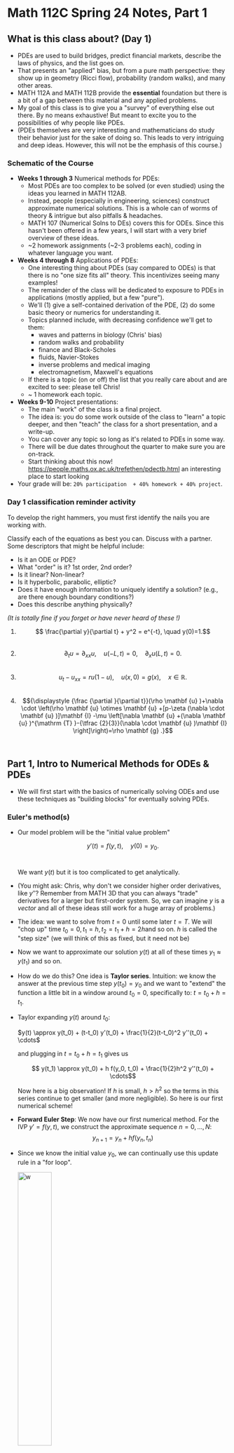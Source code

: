 # Math 112C Spring 24 Notes, Part 1

## What is this class about? (Day 1)

- PDEs are used to build bridges, predict financial markets, describe the laws of physics, and the list goes on. 
- That presents an "applied" bias, but from a pure math perspective: they show up in geometry (Ricci flow), probability (random walks), and many other areas.
- MATH 112A and MATH 112B provide the **essential** foundation but there is a bit of a gap between this material and any applied problems.
- My goal of this class is to give you a "survey" of everything else out there. By no means exhaustive! But meant to excite you to the possibilities of why people like PDEs.
- (PDEs themselves are very interesting and mathematicians do study their behavior just for the sake of doing so. This leads to very intriguing and deep ideas. However, this will not be the emphasis of this course.)

###  Schematic of the Course

- **Weeks 1 through 3** Numerical methods for PDEs: 
  - Most PDEs are too complex to be solved (or even studied) using the ideas you learned in MATH 112AB. 
  - Instead, people (especially in engineering, sciences) construct approximate numerical solutions. This is a whole can of worms of theory & intrigue but also pitfalls & headaches.
  - MATH 107 (Numerical Solns to DEs) covers this for ODEs. Since this hasn't been offered in a few years, I will start with a very brief overview of these ideas. 
  - ~2 homework assignments (~2-3 problems each), coding in whatever language you want. 
- **Weeks 4 through 8** Applications of PDEs:
  - One interesting thing about PDEs (say compared to ODEs) is that there is no "one size fits all" theory. This incentivizes seeing many examples! 
  - The remainder of the class will be dedicated to exposure to PDEs in applications (mostly applied, but a few "pure"). 
  - We'll (1) give a self-contained derivation of the PDE, (2) do some basic theory or numerics for understanding it.
  - Topics planned include, with decreasing confidence we'll get to them:
    - waves and patterns in biology (Chris' bias)
    - random walks and probability
    - finance and Black-Scholes 
    - fluids, Navier-Stokes
    - inverse problems and medical imaging
    - electromagnetism, Maxwell's equations
  - If there is a topic (on or off) the list that you really care about and are excited to see: please tell Chris! 
  - ~ 1 homework each topic. 
- **Weeks 9-10** Project presentations:
  - The main "work" of the class is a final project. 
  - The idea is: you do some work outside of the class to "learn" a topic deeper, and then "teach" the class for a short presentation, and a write-up.
  - You can cover any topic so long as it's related to PDEs in some way.
  - There will be due dates throughout the quarter to make sure you are on-track.
  - Start thinking about this now! https://people.maths.ox.ac.uk/trefethen/pdectb.html an interesting place to start looking 
- Your grade will be: `20% participation  + 40% homework + 40% project`. 

### Day 1 classification reminder activity

To develop the right hammers, you must first identify the nails you are working with. 

Classify each of the equations as best you can. Discuss with a partner. Some descriptors that might be helpful include: 

- Is it an ODE or PDE? 
- What "order" is it? 1st order, 2nd order? 
- Is it linear? Non-linear? 
- Is it hyperbolic, parabolic, elliptic? 
- Does it have enough information to uniquely identify a solution? (e.g., are there enough boundary conditions?)
- Does this describe anything physically?

*(It is totally fine if you forget or have never heard of these !)*

1. $$ \frac{\partial y}{\partial t} + y^2 = e^{-t}, \quad y(0)=1.$$​
2. $$\partial_t u = \partial_{xx} u, \quad  u(-L,t)=0, \quad \partial_x u(L, t) =0.$$​
3. $$u_t - u_{xx} = ru(1-u), \quad u(x,0) = g(x), \quad x \in \mathbb{R}.$$​
4. $${\displaystyle {\frac {\partial }{\partial t}}(\rho \mathbf {u} )+\nabla \cdot \left(\rho \mathbf {u} \otimes \mathbf {u} +[p-\zeta (\nabla \cdot \mathbf {u} )]\mathbf {I} -\mu \left[\nabla \mathbf {u} +(\nabla \mathbf {u} )^{\mathrm {T} }-{\tfrac {2}{3}}(\nabla \cdot \mathbf {u} )\mathbf {I} \right]\right)=\rho \mathbf {g} .}$$​ 

## Part 1, Intro to Numerical Methods for ODEs & PDEs

- We will first start with the basics of numerically solving ODEs and use these techniques as "building blocks" for eventually solving PDEs. 

### Euler's method(s)

- Our model problem will be the "initial value problem" 

  $$ y'(t) = f(y,t), \quad y(0) = y_0.$$​

  We want $y(t)$ but it is too complicated to get analytically.

- (You might ask: Chris, why don't we consider higher order derivatives, like $y''$? Remember from MATH 3D that you can always "trade" derivatives for a larger but first-order system. So, we can imagine $y$ is a *vector* and all of these ideas still work for a huge array of problems.) 

- The idea: we want to solve from $t=0$ until some later $t=T$. We will "chop up" time $t_0=0, t_1= h, t_2 = t_1 + h = 2h$​ and so on.  $h$ is called the "step size" (we will think of this as fixed, but it need not be)

- Now we want to approximate our solution $y(t)$ at all of these times $y_1 \approx y(t_1)$ and so on. 

- How do we do this? One idea is **Taylor series**. Intuition: we know the answer at the previous time step $y(t_0)= y_0$ and we want to "extend" the function a little bit in a window around $t_0=0$, specifically to: $t = t_0+h = t_1$. 

- Taylor expanding $y(t)$ around $t_0$:

  $y(t) \approx y(t_0) + (t-t_0) y'(t_0) + \frac{1}{2}(t-t_0)^2 y''(t_0) + \cdots$​

  and plugging in $t = t_0+h = t_1$ gives us 

  $$ y(t_1) \approx y(t_0) + h f(y_0, t_0) + \frac{1}{2}h^2 y''(t_0) + \cdots$$

  Now here is a big observation! If $h$ is small, $h > h^2$ so the terms in this series continue to get smaller (and more negligible). So here is our first numerical scheme!

- **Forward Euler Step**: We now have our first numerical method. For the IVP $y' = f(y,t)$, we construct the approximate sequence $n=0, \ldots, N$:
  $$
  y_{n+1} = y_n + h f(y_n, t_n)
  $$

- Since we know the initial value $y_0$​, we can continually use this update rule in a "for loop".

  <img src="euler.png" alt="w" style="width:40%;" />

- Just because we *can* do this, doesn't mean we *should*. That is, whenever you approximate something, you should always follow this with asking: *how good of an approximation is this?* 

- Answering these types of questions is a whole field of *numerical analysis* and we will give a taste of it here.

- For now, the "lesson" of this method is that if we have an equation with a derivative in it, we can "approximate" it straightforwardly $$ \frac{d y}{dt} \approx \frac{y_{n+1}-  y_n}{h}. $$​​

- Why? Although I did not derive it this way, note if we take $$ \frac{d y}{dt} \approx \frac{y_{n+1}-  y_n}{h} = f(y_n, t_n)$$ and rearrange, we get exactly the forward Euler. 

- Note this looks almost identical to the limit definition except that this is for a finite $h$, not $\lim_{h\to 0}$​. 

- If we think about deriving forward Euler this way: we use $y_n, t_n$ on the "right hand side" of the ODE. But why? What if we instead use $y_{n+1}$? $$ \frac{y_{n+1}-y_n}{h} =f(y_{n+1},t_{n+1})$$. 

- Rearranging this, we get $y_{n+1} = y_n + h f(y_{n+1},t_{n+1})$. We know all the $t_n$ so this is not a problem.. But now we do not have an explicit update rule for $y_{n+1}$. 

- **Forward** Euler (the first method) is sometimes called **explicit** Euler for this reason. This new method is known as **implicit Euler, or backward Euler**, since it "implicitly" defines the update rule. 

- Why forward/backward? In the first method, we use the "previous" value of $y_n$ to march forward in time. In this version, we need to find $y_{n+1}$ to effectively solve "backward" in time at each step.  

- A nice analogy is right-hand and left-hand Riemann sums you learned about in calculus.

- **Backward Euler method**: 
  $$
  y_{n+1} = y_n + h f(y_{n+1},t_{n+1}).
  $$
  How do we actually solve this? We need a method that can tackle this independently of how annoying $f$ is (possibly non-linear, so we don't just have $Ax=b$​). We have lots of options for solving non-linear systems. One (relatively easy) way is **Newton's Method**.

- Rearrange our equation into $$y_{n+1} - y_n - h f(y_{n+1},t_{n+1}) =0$$ and call this whole equation just $$G(y_{n+1})=0$$. So we want an algorithm for finding a root of $G(y)$. 

- **Newton's Method**: Given a starting guess $\tilde{y}_0$, we construct a **sequence** of $\tilde{y}_m$ values that approximate a root of $G(y)$ by 
  $$
  \tilde{y}_{m+1} = \tilde{y}_m + \frac{G(\tilde{y}_m)}{G'(\tilde{y}_m)}.
  $$

- A very confusing point is that this sequence is different than our ODE solution sequence!! These are just a "fake" sequence that get us closer and closer to solving $G(y) = 0$. In practice, how do we do this? We can take our initial guess as the previous value so $\tilde{y}_0 = y_n$ and run this update rule until our answer does not change much, so $|\tilde{y}_{m+1} - \tilde{y}_m| < \epsilon$ where we pre-specify our desired $\epsilon$. 

- So at this point, I have presented two different possible techniques for numerically solving the same ODE: forward and backward Euler. One of these was much more annoying than the other. 

- Why on Earth would anyone do the a complicated numerical? Is there any way in which it is "better"? This leads to the notion of - how do we quantify the performance of a numerical method? 

- Really there are two facets: "performance" - how "well" does it behave or approximate? And "cost" - usually in terms of computing power, but we can also factor in "human cost", like is this very annoying to program? 

### Error and Stability for Euler Methods

- It is not so easy to come up with a single metric of success for a numerical method for DEs. In fact, we will see there are many options and they capture different ideas.

- Some errors are called “roundoff” or “floating point” - these have to do with how computers store and represent numbers (how does a computer represent $1/3$ with bits $0,1$? ) but we will ignore these

- Instead we want to focus on the error in approximating solutions to DEs

- **Local error** is the error introduced at each step, **global error** is the total accumulated error between the true and approximate solution. A bit esoteric but easier to see concretely in example

- Call $y(t_n)$ the true solution and $y_n$ our approximation, so $y_n \approx y(t_n)$.

- We want to know $E = y(t_n)  - y_n$, or how far off the true solution is from the approximate. This seems hopeless. How do we compute this without knowing the true solution? This is the beauty of numerical analysis.

- Plug in $y(t_n)$ to our update rule supposing we *did* know it, so $$ y_{n+1} = y(t_n) + h f(y(t_n),t_n)$$ note the very important notation! We are not using $y_n$ on the right side, but $y(t_n)$. 

- We also know $f = y’$ so this is $$y_{n+1} = y(t_n)+ h y’(t_n)$$. 

- Next, we can Taylor Series $$ y(t_{n+1}) = y(t_n +h) = y(t_n) + h y’(t_n) + (h^2/2)y''(t_n) + \cdots$$

- How do we put this all together? Back to the error. $E = y(t_{n+1})-y_{n+1}$. This gives us 
  $$
  E = y(t_{n+1}) - y_{n+1} \\
  \approx [y(t_n) + h y'(t_n) + (h^2/2)y''(t_n) + \cdots] - [y(t_n)+hy'(t_n)]\\
  = (h^2/2)y'' + \cdots
  $$

- The cancelation is the key step! This says that if we *knew* our true value exactly, the error introduced at each step (local error) scales with $h^2$. Note the $\cdots$ terms are even smaller because we assume $h$ is small. Therefore, we will say the local error of forward Euler is “order” $h^2$ or $\mathcal{O}(h^2)$ where $\mathcal{O}$ has a precise meaning we won’t get into.

- Why is this useful info? It tells us how the error behaves! If we make $h$ 10x smaller, the error gets approximately 100x smaller. 

- Why not always make a small $h$? If we want to solve $t=[0,T]$ then the number of steps is $N=T/h$, so smaller $h$ means more steps.

- Roughly, if we say local error $\approx kh^2$ and $N \approx T/h$, then a crude calculation argues that **global error** $\approx$ # of steps x error at each step, $= (T/h)(kh^2) \approx \mathcal{O}(h)$.

- That is, the *global* error of forward Euler scales with $h$ or “first order”. Intuitively, the global error should be worse than local error.

- As you might guess, this is pretty much the worst performance we could hope for. To make the error 100x smaller, we need to make $h$ 100x smaller. Ideally we want *higher order* methods, where decreasing $h$ helps us more and more.

- Is this the end of the story? No. 

- Consider the “test problem” $y’ = -3y$ or really any $y’=\lambda y$ with $\lambda <0$​.What should solutions do? Decay!

- **In-class exercise**: Take that ODE with $h=1$ or $h=2$ and try a few forward Euler steps. What happens? 

- If we choose $h$ too large, not only is the approximation “bad”, we don’t even get qualitative agreement.

  <img src="euler_stab.png" style="width:50%;" />



- This suggests we need another idea. This is the notion of **numerical stability**. 
- Let’s go back to our test problem $y’ = \lambda y$ with $\lambda <0$. We know the solution is $y = ce^{\lambda t}$ so solutions should decay. We want our numerical scheme to mimic this.
- What does forward Euler do to our test problem? $y_{n+1} = y_n + h f(y_n, t_n) = y_n + h \lambda y_n = (1+h\lambda) y_n$.
- So $y_0 =  y_0$, $y_1 = (1+\lambda h) y_0$ $y_2 = (1+\lambda h) y_1 = (1+\lambda h)^2 y_0$. Following this pattern $y_n = (1+\lambda h)^n y_0$. 
- Easy to plug in to see weird or nice behavior. $\lambda=-3, h=1$ or $h=1/100$. How to generalize?
-  Geometric series. Convergent if $|1+\lambda h| <1$. 
- For real $\lambda$: $-1 < 1 + \lambda h < 1$, so  $-2 < \lambda h < 0$  and since $\lambda <0$ the right condition doesn’t matter, just $h < -2/\lambda$. This is our stability condition! Forward Euler is *conditionally stable*!
- But $|1+\lambda h|<1$ makes sense even for complex $\lambda$. For instance, $\lambda = - 1 + 3i$ has solutions $y = e^{-t}(\cos 3t + \sin 3t)$ so it should still decay. 
- If we call $z=\lambda h$. What does $|1+z| < 1$ look like in the complex plane? $z= x + iy$. $|z|<1$ is a circle, $|1+z|<1$ is a shifted circle. 
- What about backward Euler? 
- $y_{n+1} = y_n + h f(y_{n+1}, t_{n+1})$ with $y’ = \lambda y$ gives us $y_{n+1} = y_n + h\lambda y_{n+1}$. Rearranging, we’ve got $(1-\lambda h)y_{n+1} = y_n$ so $y_{n+1} = y_n/(1-\lambda h)$. 
- Following the same pattern, $y_n = (1/(1-\lambda h))^n y_0$. So $|1/(1-\lambda h)| < 1$. When does this hold for $\lambda$ real, complex? 
- For real $\lambda$: $1 < |1-\lambda h|$  so $1-\lambda h > 1$ or $1-\lambda h < -1$. Following the first one gives us $- \lambda h > 0$, always true so the second is irrelevant. Therefore, this is always true. **Backward Euler is unconditionally stable**.
- In practice? This means we can be very greedy with big step sizes $h$. 
- For complex $\lambda$: don’t worry about this unless you’re a complex analysis aficionado, but $1<|z|$ is the exterior of a circle, so $1 < |1+z|$ is shifted to the right. But we typically only care about $\Re z <0$ which is completely covered, so we have unconditional stability. 
- What do I want you to take from this? 
- **The fundamental theorem**: consistency + stability <-> convergence
- **consistency** means: local error $\to 0$  as $h \to 0$. roughly, we can make errors as small as you want
- **stability** informally means: your approximate solution does not accumulate errors.
- Roughly: for our numerical method to be “good” - we need small errors AND for these errors to not accumulate and grow out of control.
- Or put another way: consistency says we are well-approximating SOMETHING, and stability says we are approximating the RIGHT thing. Together, we have a GOOD approximation of the RIGHT thing.
- Lots of other numerical approaches for ODEs but for now this will do.
- Both these broad ideas and details of the approaches are helpful for PDEs. 

### Finite differences & PDEs

- There are a few “families” of approaches. 
- We will focus on **finite difference** approaches that basically follow the same “flavor” as the ODE methods we just discussed. These are the easiest to understand and implement, but are challenging on complex geometries.
- Other approaches include **finite elements** – widely used in engineering. Better at strange geometries but mathematically a bit tricky, so we won’t touch. But there are good softwares (COMSOL) that implement these for engineers.
- Finite differences uses a grid. It could be uniform (rectangular), non-uniform, or even some other “mesh”, but uniform rectangular is easiest so we’ll start there.
- **Key idea** replace derivatives by finite $h$ versions, derived by truncating Taylor series.
- We already know a few!
- $\partial_t u \to [u(x,t+k)-u(x,t)]/k$ but this doesn’t need to be only in time, we could also do
- $\partial_x u \to [u(x+h,t)-u(x,t)]/h$. Note that we need to use different symbols for our grid spacing $\Delta x = k$ and $\Delta t =h$. This is pretty common notation.
- These were “forward” differences (because we evaluate at values forward of current $(x,t)$ but we could also do backward $\partial_t u \to [u(x,t)-u(x,t-k)]/k$ 
- Or even centered $\partial_t u \to [u(x, t+k/2) - u(x,t-k/2)]/k$ and this is also reasonable!
- Notation: $\delta_h^f[u]$ is the forward difference with size $h$. We can also call $\delta_h^b[u]$ backward and $\delta_h^c[u]$ centered. 
- How do we derive new finite difference schemes? By combining old!
- **In class activity**: split into 3 groups, each group does one:
  1. $\delta_{h/2}^c[\delta_{h/2}^c[u]]$​​ 
  2. $\delta_{f}^c[\delta_{b}^c[u]]$
  3.  $\delta_{b}^c[\delta_{f}^c[u]]$

- Would we get the same as $\delta_{f}^c[\delta_{f}^c[u]]$? Probably not. This ONLY looks forward. But still a valid approximation!

- All of the 3 I listed give us the same answer, a fundamental approximation called the “center difference scheme for $\partial_{xx}$:
  $$
  \partial_{xx} u \to \frac{u(x+h, t)-2u(x,t)+u(x+h,t)}{h^2}
  $$
  
- So we have stumbled into lots of options for taking derivatives. How do we make sense of these? Typically people describe a finite difference approximation by two quantities:

- **Direction** (forward, back, central) and **order** (local truncation error scales $h^p$ for order $p$​)

- How do we compute order? The recipe is always take $\text{true} - \text{approx}$ and Taylor expand. Leading order is the order.

- For instance, $E = [u(x+h)-u(x)]/h - u’(x)$ Taylor expand, we get $h^{-1}[u + h u’ + (h^2/2)u'' + \cdots - u]   -u’$

- And of course  this leaves us with $hu'' + \cdots$ so this is a **first order method**. Specifically, we would say “first order forward approximation”

- What about $[u(x+h)-u(x-h)]/[2h] - u’$ ? Expand… and you’ll get $h^2$. This is a “second order central” approximation! 

- Higher order is obviously better. note that if we are moving forward in time $x \to t$ then the central scheme requires us to “look into the future” and probably makes our method implicit. We’ll see more of these tradeoffs.

### Finite difference solution to the heat equation

- Let’s solve our first PDE. We now have finite difference approximations as building blocks and we can put them together. 

- Take $\partial_t u =  D\partial_{xx} u$ with $u(x,0)=g(x)$ and $u(0,t)=A$ and $u(L, t)=B$. 

- Most “standard”scheme is **forward in time, centered in space** (FTCS).

- Call $U_i^n$ our grid point so that $U_i^n \approx u(x_i, t_n) = u(nh, tk)$.  

  <img src="grid.png" style="width:50%;" />

  

- Now based on the name (FTCS) we can guess the finite difference approximations. 

- $\partial_t u \to [U^{n+1}_j - U^{n}_j] /k$​ 

- $\partial_{xx} \to [U^{n}_{j+1}-2U_j^n+U_{j-1}^n]/(h^2)$

- Putting this together, we have our first numerical scheme for the heat equation:
  $$
  \frac{U_j^{n+1}-U_j}{k} = D \frac{U_{j+1}^n-2U_j^n+U_{j-1}}{h^2}
  $$

- Now there are many questions we could ask.

  - How do we actually solve this (or program it into a computer)?
  - Did we forget to incorporate any info about our problem in this scheme? (hint, what else do we know?)
  - What is the error of this scheme? (is it consistent?)
  - Is this a stable scheme? (in the ODE sense – if we expect solutions to decay, they actually do)

- Let’s start with the first point. Note we can rearrange this to be
  $$
  U_{j}^{n+1} = U_j^n + \frac{Dk}{h^2}[U_{j+1}^n + U_{j-1}^n-2U_j^n]
  $$

- Now we can march forward in time $n=0, n=1, \ldots$. 

- But what do we start with? Now we need our boundary/initial conditions!

- $u(x,0) = g(x)$ Discretize this so that $g(x_i) = g_i$ and we can take $U_j^n = g_j$. 

- We haven’t touched boundary conditions quite yet… But we will later.

- Next, what about accuracy? Same idea as ODEs. Local truncation error is true - exact and then we Taylor expand. Or a shortcut!
- Just look at numerical scheme. $S(x,t) = \frac{u(x,t+k)-u(x,t)}{k} - \frac{D}{h^2}[u(x+h,t)-2u(x,t)+u(x-h,t)]$​. If our method was exact, $S$​ should be zero. But it’s not, so anything left over is error. 
- Taylor expand, and use PDE, and you’re left with $S(x,t) \sim \alpha k^1 + \beta h^2$ so this method is $\mathcal{O}(k+h^2)$ or “first order in time, second order in space”.
- Stability is much harder. I will do a sketch for intuition here and homework will be doing the “proper” way.
- Roughly our method looks like $\text{new} = (1-(2Dk)/h^2) \text{old}$ or at least that’s roughly how much each $U_i^n$​ gets updated. 
- So $|1 - (2Dk)/h^2|<1$ and rearrange, we get $Dk/h^2<1$​. This is the right intuition. 
- **Smaller $h$ requires smaller $k$**. As in, they are linked now! You can’t just take very large $k$ without sacrificing a spatial penalty for stability. 
- Or put another way, if you want high spatial accuracy, you also have to take small temporal steps. Surprising!

#### Practical aspects of finite differences (on the heat equation)

```matlab
% heat eqn with a for loop
clear all; close all;
% --- Assign physical and mesh parameters
nt=500; nx=20;
D = 0.1; L = 1; tmax = 2; % Diffusion coefficient, domain length and max time
dx = L/(nx-1); dt = tmax/(nt-1);
r = D*dt/dx^2; r2 = 1 - 2*r;
A=0; B=0;
% --- Assign IC and BC. u is initialized to a vector that includes BC
x = linspace(0,L,nx)'; u = sin(pi*x/L);
u(1)=A; u(end)=B;
figure;
% --- Loop over time steps
for k=2:nt
    uold = u; % prepare for next step
    for i=2:nx-1
        u(i) = r*uold(i-1) + r2*uold(i) + r*uold(i+1);
    end
    if mod(k,10) == 0 % plot every 10 frames
        hold on;
        plot(x,u);
        drawnow;
    end
end
```

- Back to solving… On the homework, we have “periodic” boundary conditions, which means that $u(-1,t)=u(1,t)$​. This is like solving the heat equation on a ring.

- In class, we discussed the “easiest” case of Dirichlet boundaries $u(-1,t)=A$ because we can just set $U_0^n=A$ and no need to ever solve for it. 

- I won’t tell you how to implement periodic, but let’s look at another boundary condition. What if we had something like $\partial_x u (0,t)=A$?  This is a little tough because we don’t know what $U_0^n$ is any more. 

- Finite difference! $\frac{U_1^n-U_0^n}{h} = A$, so this says that $U_0^n=hA - U_1^n$. We can just use this as the update rule for $U_0$ rather than the “PDE” update rule from FTCS. 

- For the homework, periodic boundary conditions work a little different… You still want to use the PDE update rule, but for, say, updating $U_0^n$, what is $U_{-1}^n$​?  

- Back to actually programming this. I give some MATLAB code above. But I would say this is a “crude” implementation. In practice, people do not use a “for” loop often to loop over points. Instead, we want to exploit the linearity of this approach to write this as a matrix/vector operation.

- First, note that we can write our PDE update rule in terms of $\lambda$ as $\lambda = Dk/h^2$ and then
  $$
  U_{j}^{n+1} = \lambda U_{j+1}^n + (1-2\lambda) U_{j}^n + U_{j-1}^n
  $$

- Now if we think of each $U^n = [U_j^n] = [U_1^n,U_2^n,\ldots,U_M^n]$, a vector, we can write this as a matrix operation
  $$
  U^{n+1} = \begin{bmatrix}1-2\lambda&\lambda&0&\ldots &0\\\lambda&1-2\lambda&\lambda&\ddots &\vdots \\0&\ddots &\ddots &\ddots &0\\\vdots &&\lambda&1-2\lambda&\lambda\\0&\ldots &0&\lambda&1-2\lambda \end{bmatrix} \begin{bmatrix}U_1^n\\ U_2^n \\  \vdots \\  U_{M-1}^n\end{bmatrix}
  $$

- This is great news! Neglecting boundary conditions, this says we can update all our grid points by the simple matrix multiplication $U^{n+1}=L U^n$​. 

- Note this is called a “tridiagonal matrix”. Why? The $j$th row only has 3 values, which depend on the $j$, $j+1$ and $j-1$ rows. 

- So how do we handle boundaries? Let’s look into $u(0,t)=A$ and $u(L,t)=B$ for now.

- In our discretization, this is simply $$U_1^n = (1-2\lambda)U_1^n + \lambda U_0^n + \lambda U_2^n$$   =$ (1-2\lambda)U_1^n + \lambda A + \lambda U_2^n  $. And similarly, $U_{M-1}^n = (1-2\lambda) U_{m-1}^n + \lambda B+\lambda U_{m-2}^n$​. 

- If you squint at our matrix equation and how it handles these rows, we see all that is missing are these constant values, so we can actually just modify our system to be 
  $$
  U^{n+1} = \begin{bmatrix}1-2\lambda&\lambda&0&\ldots &0\\\lambda&1-2\lambda&\lambda&\ddots &\vdots \\0&\ddots &\ddots &\ddots &0\\\vdots &&\lambda&1-2\lambda&\lambda\\0&\ldots &0&\lambda&1-2\lambda \end{bmatrix} \begin{bmatrix}U_1^n\\ U_2^n \\  \vdots \\  U_{M-1}^n\end{bmatrix} + \begin{bmatrix} \lambda A \\ 0 \\ \vdots \\ 0 \\ \lambda B \end{bmatrix}.
  $$

- And you can easily double check this recovers exactly what we are hoping for. (Try the top row, for instance. )

  ```matlab
  % heat eqn with a matrix
  clear all; close all;
  % --- Assign physical and mesh parameters
  nt=500; nx=20;
  D = 0.1; L = 1; tmax = 2; % Diffusion coefficient, domain length and max time
  dx = L/(nx-1); dt = tmax/(nt-1);
  r = D*dt/dx^2; r2 = 1 - 2*r;
  A=0; B=0;
  % --- Assign IC and BC. u is initialized to a vector that includes BC
  x = linspace(0,L,nx)'; u = sin(pi*x/L);
  u(1)=A; u(end)=B;
  L = r2*diag(ones(nx-2,1),0) + r*diag(ones(nx-3,1),1) + r*diag(ones(nx-3,1),-1);
  disp(L)
  figure;
  % --- Loop over time steps
  for k=2:nt
      uold = u; % prepare for next step
      u_interior = L*uold(2:end-1);
      u = [A; u_interior; B];
      if mod(k,10) == 0 % plot every 10 frames
          hold on;
          plot(x,u);
          drawnow;
      end
  end
  ```

  

- Another option is to “extend” the linear system so that we now include $U_0$ and $U_M$ in the vector of unknowns. But we know it doesn’t change at any time step, so its update rule is quite easy, it’s just $U^{n+1}_0 = U^{n}_0$. So this gives us the new linear system.
  $$
  U^{n+1} = \begin{bmatrix}1&0 &\cdots &\ldots &0\\\lambda&1-2\lambda&\lambda&\ddots &\vdots \\0&\ddots &\ddots &\ddots &0\\\vdots &&\lambda&1-2\lambda&\lambda\\0&\cdots  & \cdots &0&1 \end{bmatrix} \begin{bmatrix}U_0^n \\ U_1^n\\ U_2^n \\  \vdots \\  U_{M-1}^n \\ U_M^n\end{bmatrix}
  $$

- Either method is totally kosher. But you should be skeptical: how well does each generalize? 

- Take for instance, $\partial_x u(0,t)=A$. We saw earlier this boils down to $U_0^n = hA - U_1^n$.  So this means we could take our system to be, just modifying the first row *and* adding
  $$
  U^{n+1} = \begin{bmatrix}0 & -1 &\cdots &\ldots &0\\\lambda&1-2\lambda&\lambda&\ddots &\vdots \\0&\ddots &\ddots &\ddots &0\\\vdots &&\lambda&1-2\lambda&\lambda\\0&\cdots  & \cdots &0&1 \end{bmatrix} \begin{bmatrix}U_0^n \\ U_1^n\\ U_2^n \\  \vdots \\  U_{M-1}^n \\ U_M^n\end{bmatrix} + \begin{bmatrix} hA \\ 0 \\ \vdots \end{bmatrix}.
  $$
  
- So that gives you an idea of how you could solve the heat equation with finite differences. Where do we go from here?

- Some broader notes: we made lots of decisions that could have been adjusted for various consequences.

- For instance, if we chose a different approximation for $\partial_t$ or $\partial_{xx}$ we might be able to improve the “order” of the method (local truncation error), or stability (say, by making an implicit method). I presented the simplest possible thing here. 

- There are also subtleties about how the “order” of the global error. If we choose a very crude approximation to the boundary condition but a very accurate PDE approximation, who wins? Usually the crudest limits everything.

### Finite differences for 2D Poisson

- The heat equation is a nice “model problem” to show off finite differences. I want to briefly show off one more to convey some other technical annoyances that can pop up. 

- Suppose we have the 2D Poisson equation 
  $$
  \nabla^2 u = \nabla \cdot \nabla u = \frac{\partial^2 u}{\partial y^2} + \frac{\partial^2 u}{\partial x^2}=f(x,y), \ \ \ (x,y) \in \Omega=(0,1)\times (0,1),
  $$

- What does this physically represent? One idea is the ‘steady state’ heat being forced by $f(x,y)$. This also shows up a ton in fluids, electromagnetism. 

- $u_{xx}\approx \frac{1}{h^2}(u_{i+1j}-2u_{ij}+u_{i-1j})$  and $u_{yy}\approx \frac{1}{h^2}(u_{ij+1}-2u_{ij}+u_{ij-1}). $

- So putting this together our PDE becomes
  $$
  \begin{equation}-(u_{i-1j}+u_{ij-1}-4u_{ij}+u_{ij+1}+u_{i+1j})=h^2f_{ij} \end{equation}
  $$
  
- How do we do this? 
  $$
  \begin{equation} T=\left(\begin{array}{ccccccc}
  -4&1&0&\cdots & \\
  1&-4&1&0&\\
  0&\ddots &\ddots &\ddots \\
  ..&0&1&-4&1\\
  0 &\cdots&  0&1&-4\\
  \end{array}\right)
  \end{equation}
  $$

- But then there is a question of how we number our grid. “Block diagonal”
  $$
  \begin{equation} A =\left(\begin{array}{ccccccc}
  T&I&0&\cdots & \\
  I&T&I&0&\\
  0&\ddots &\ddots &\ddots \\
  \cdots&0&I&T&I\\
   &\cdots&  0&I&T\\
  \end{array}\right)
  \end{equation}
  $$

- where $I$ is an $N-1 \times N-1$ identity matrix. Where does this come from? Image how we number our grid. 

  <img src="2d_to_1d.png" style="width:80%;" />

  *(Note I think this diagram is a “upside down” but it was the best I could find on the internet)*

- This matrix is often called the “discrete Laplacian” for obvious reasons. The idea can be extended quite generally, even to graphs and other objects. 

- Note here we just have *one* linear system for our unknowns. $LU = F$​. Your whole linear algebra class has been preparing you for this moment! It turns out there are very nice ways to solve this that exploit the tri-diagonal or similar structure. For our class, MATLAB backslash is fine.

- **Broader outlook.** After this part of the class, we now know the rough idea of how to numerically solve basically any PDE. For instance, if I gave you the following: what would you do? $$\partial_t u =  \partial_{xx}u - u^2 + u$$​.

- Something like $(U_j^{n+1}-U_j^n)/k = (U_{j-1}^n - 2U_j^n + U_{j+1}^n)/h^2-{(U_{j}^{n})}^{2}+U_j^n$. 

## Part 2, Reaction-diffusion equations (PDEs in biology)

I am largely taking these ideas from *[Biology in Time and Space: A Partial Differential Equation Modeling Approach](https://www.ams.org/bookstore-getitem/item=amstext-50)*  James P. Keener.

- Before we start: you should try to brainstorm. Are there any phenomena in biology that you think are appropriately modeled by PDEs? What features do they have?
- Typically it is: things changing in *space* and *time*. Often this is physical space, but "space" could also be more abstract, like $x$ could represent a particular set of genes.
- The equations we'll talk about for a week or two are **reaction-diffusion equations**. 
- We already know the diffusion equation (in 1D): $\partial_t u = \partial_{xx}u$. This represents the concentration (density) of some thing (a cell, a molecule) undergoing spatial diffusion. 
- Diffusion on its own its not that interesting. It basically just "fills in" areas of low concentration. That is, concentration flows from low to high.
- Often in biology, things don't just move around - they interact, undergo changes, and other activities. 
- The interplay between motion and these "reactions" are key to understanding life. 
- Generically, we are going to study things that look like $\partial_t u = D\partial_{xx} u + F(u)$. Even though this looks relatively simple, this can display a huge array of exotic behaviors.  Especially interesting cases are when $F$ is non-linear and/or $u$ is actually a vector (so we have multiple coupled PDEs).

### Basic reaction-diffusion equations

- Take for instance, $\partial_t u = D\partial_{xx} u -au $. 
- What does this physically represent? We can write a reaction $U \overset{a}{\to} \varnothing$ to mean a chemical reaction where a molecule "U" becomes "nothing" at rate $a$. This is called "decay" or "death".
- This is linear! We can actually solve this using the methods of 112A and B. Separation of variables (finite domain). Fourier transform (infinite domain). For $u(x,0)=\delta(x)$, you get something like $u(x,t)= \frac{u_0}{\sqrt{4Dt}}\exp(-x^2/(4DT)-a t)$. We can see this spreads out and decays, with $a$​ controls how much it decays.  
- What if we did $\partial_t u = D\partial_{xx} u +au $? This is just birth, $\varnothing \overset{a}{\to} U$ and the solution we can see by flipping the sign $u(x,t)= \frac{u_0}{\sqrt{4Dt}}\exp(-x^2/(4DT)+a t)$. Not very interesting behavior either. Just growth. 
- What can we gain from this lesson? We really need non-linearities for more interesting behavior to happen.
- Plus we know how reproduction happens. It's rarely that something just spontaneously exists, with no infleunce from its surroundings or other things. 

### Fisher-KPP equation

- Fisher, Kolmogorov, Petrovsky, Pisconov. Two independent publications in 1937. 

- The PDE we will study next is
  $$
  \partial_t u = \partial_{xx} u + u - u^2.
  $$

- Where does this come from? Take the ODE for growth with carrying capacity, $u' = ru$ (unbounded growth), and then $u' =ru (1-u/K)$. So as $u\to K$. Always a stable equilibrium.

- In other words, birth "rate" is $r(1-u/k)$. As in, birth rate depends on the rest of the population! This is where non-linearity comes from. "Feedback"

- So how do we get Fisher-KPP? 

- Take $\partial_t u = D\partial_{xx} u  + ru(1-u/k) = D\partial_{xx} + \alpha u - \beta u^2$. We could study this but it's messy. Call $v=(\beta/\alpha)u$ $\tau = \alpha t$ and $y = \sqrt{\alpha/D} x$.

- You can check $\alpha$ must have units of time. So $y,\tau$ are unitless. This process is called "non-dimensionalization".

- Mechanically, it's easy $\partial u /\partial t = (\partial u /\partial\tau)(\partial \tau / \partial_t) =\alpha \partial_\tau u $​. 

- And by this $\partial_{xx}u = (\alpha/D)\partial_{yy}u$. 

- So plugging this all together, we get $(\alpha/\beta)\partial_\tau u $$= (\alpha/\beta)\partial_{yy}u +$$ (\alpha/\beta)u-(\beta/\alpha)^2u^2$ and of course this is just $\partial_\tau v = \partial_{yy}v + v - v^2$. But since we are lazy we will go back to writing $x,t, u$​.  

- Here is another derivation, from epidemiology. 

- $S + I \overset{\alpha}{\to} SI$. "SI" model for infectious disease. In this model, everyone is either succeptible or infected. (No recovered, dead, etc).
  $$
  \partial_t s = D_s \partial_{xx}s -\alpha si \\
  \partial_t i = D_i \partial_{xx}i +\alpha si.
  $$

- But note, this has a "conservation law". Since the whole population is conserved, $i+s = s_0$, so $s=s_0-i$. 

- Plug this in: $\partial_t i = D_i \partial_{xx} i + \alpha i (s_0-i)$. 

- The constants are a little different but this is exactly Fisher KPP! 

- So we should think about this as a "growing population" that is limited by some resource. 

- What behavior do we expect from this? What does diffusion do? Spreads out slowly. Is that what the population does? No! Traveling waves from diffusion. Surprising!

  <img src="fisher_kpp.jpg" alt="fisher_kpp" style="width:44%;" />

- How fast is the wave moving? Leads to very interesting math. Coming up next!

### Wave speed in Fisher-KPP

- I am choosing this example to spend a bit more time on because I think it’s “classical” and beautiful, not necessarily the most important topic in PDEs.

- In general, we are left with the feeling of surprise that a diffusion equation can have traveling waves. 

- It might physically represent how quickly a tumor is spreading, or an invasive species is invading.

- There are many reasons we want to know the speed. 

- Take the parameters $\partial_t u = \partial_{xx}u - u^2 + u$. 

- Guess a traveling wave solution $U(z)$, where $z=x-ct$  We don’t know the speed $c$​ yet but we get by noting that $\partial_t u = \partial_z u  \cdot \partial_t z = -c \partial_z U$ and similar for the $x$ derivative 
  $$
  \frac{d^2U}{dz^2} + c \frac{dU}{dz} + U(1-U) = 0.
  $$

- In other words, we have transformed our PDE problem into an ODE problem.

- 2nd order. Let’s do the trick to turn into 1st order. Call $V=cU’$ then our system becomes 
  $$
  V' = - c[V+U(1-U)], \qquad U' = V/C.
  $$

- How did you study non-linear ODEs (in 3D, 113, etc)? “Nullclines” – set both ODEs to zero. Find where these curves intersect. 

- The first nullcline is easy. For $U’=0$ we just get $V=0$. 

- The second is tougher. $V’=0$ means $V+U(1-U)=0$. Or $V=-U(1-U)$. A quadratic! With zeros through $U=0$ and $U=1$. 

- If we call $U’=f(U,V), V’=g(U,V)$ We just found the nullclines by setting $0=f(U,V)$ and $0=g(U,V)$. Now we find their stability by the Jacobian
  $$
  J(U,V) = \begin{bmatrix} \partial_U f & \partial_V f\\ \partial_U g & \partial_V g\end{bmatrix} = \begin{bmatrix} 0 & -1/c\\ c(1-2U) & -c \end{bmatrix}.
  $$
  
- The eigenvalues of this matrix satisfy $\lambda^2 + c\lambda + 1-2U =0$ so 

  $$\lambda = -\frac{c}{2}\pm \frac{1}{2}\sqrt{c^2-4(1-2U)}$$. 

- At $U=1$ $c^2-4(1-2U)= c^2+2$. So we have one positive, one negative eigenvalue, a saddle.

- At $U=0$ $\lambda=-c/2 \pm (1/2)\sqrt{c^2-4}$. If $c^2>4$ we have two negative eigenvalues (stable) and if $c^2<4$ we have complex eigenvalues.

- Therefore we see $c=2$​ is the “critical” wave speed! 

- Computing the “actual” wave speed is more challenging, but this is still very informative. 

  <img src="kpp_phase.png" alt="" style="width:80%;" />

  

### (Turing) Pattern Formation 

- “Inventor” of this theory was Alan Turing – Benedict Cumberbatch from Imitation Game. 

- Big question: how does nature form patterns? Leopard spots. Zebra stripes. Sea shell swirls.

- His idea: the thing we are pursuing is a “diffusion driven instability” – a pattern caused by diffusion. This was a shocking idea because diffusion was thought to have a “stabilizing” effect – it smooths out any spatial structures! 

- The idea itself gives us a concrete recipe to look for the conditions: model without diffusion -> stable, model with diffusion -> unstable behavior. 

- The first observation: one species is not enough!

- Consider $\partial_t u = D \partial_{xx} u + F(u)$. Call $u_0$ the value that $f(u_0)=0$. Now we want to “perturb” this state, so take $u(x,t) = u_0 +  \tilde{u}(x,t)$​. 

- You can think of the perturbation as a little tiny poke in space. If we have instability: this should grow.

- What is the behavior of $\tilde{u}$? Plug in, and we get $\partial_t \tilde{u} = D \partial_{xx}\tilde{u} + f(u_0 +  \tilde{u})$ 

- But if $\tilde{u}$ is tiny, then we can Taylor expand and we get $f(u_0 +  \tilde{u}) \approx f(u_0) + \tilde{u}f’(u_0)$ and now our PDE becomes
  $$
  \partial_t \tilde{u} = D\partial_{xx}u + \tilde{u} \underbrace{f'(u_0)}_{\alpha}
  $$

- This procedure is called “linearizing” around the steady state, because we get a linear reaction term. We already know the behavior of this PDE. If $\alpha>0$ it grows, if $\alpha<0$ it decays. Independent of $D$. This is not what we want!

- Therefore, we need 2 species. 
  $$
  \partial_t u &= D_u \partial_{xx}u + f(u,v)\\
  \partial_t v &= D_v \partial_{xx}v + g(u,v).
  $$

- We’ll call the steady-state (spatially uniform) $f(u_0,v_0)=0$ and $g(u_0,v_0)=0$​. 

- Same idea. We’ll do a perturbation around this spatially uniform state. So take $u(x,t) = u_0 + \tilde{u}(x,t)$ and $v(x,t)=v_0+\tilde{v}(x,t)$​ . 

- Following the same linearization idea , we get 
  $$
  \partial_t \begin{bmatrix} \tilde{u} \\ \tilde{v} \end{bmatrix} = \begin{bmatrix} D_u \partial_{xx} \tilde{u} \\ D_v \partial_{xx} \tilde{v}  \end{bmatrix} + \begin{bmatrix} \partial_u f(u_0,v_0) & \partial_v f(u_0,v_0)\\ \partial_u g(u_0,v_0) & \partial_v g(u_0,v_0)\end{bmatrix}\begin{bmatrix}\tilde{u}\\ \tilde{v}\end{bmatrix}.
  $$

- The Jacobian matrix shows up again! 

- If $D_u$, $D_v$=0 this is just an ODE system. 

- We can compute the eigenvalues of $J$. But there is a cute trick relating the trace and determinant. Notaby, $T=\operatorname{tr} J = f_u + g_v$ and $D= \det J = f_u g_v - f_v g_u$​. Then the eigenvalues are $\lambda = (1/2)(T\pm\sqrt{T-4D})$. 

- We need these to be stable, so we want the real part of our roots to be negative. 

- This boils down to $T<0$ and $D >0$. Or more concretely, $f_u + g_v <0 $ and $f_u g_v - f_v g_u>0$​. This is a requirement for there to be stability without diffusion! A key ingredient for patterns. 

- Now we remember the other half: we want *instability* with diffusion. Let’s take the “ansatz” (a name for an educated guess) for our perturbation: 
  $$
  \begin{bmatrix} \tilde{u}(x,t) \\ \tilde{v}(x,t) \end{bmatrix} = \begin{bmatrix}\alpha \\ \beta\end{bmatrix} e^{\lambda t} e^{ikx}
  $$

- Why this form? Remember this is like Homework 2 stability (of a numerical method). We know $e^{ikx}$ are basically sines/cosines that showed up everywhere in 112A/B. This tells us whether a particular sine/cosine will grow or shrink. 

- Plugging this in, we get the equation
  $$
  \partial_t \begin{bmatrix} \tilde{u}(x,t) \\ \tilde{v}(x,t) \end{bmatrix} =  \begin{bmatrix}f_u - k^2 D_u & f_v \\ g_u & g_v - k^2 D_v \end{bmatrix} \begin{bmatrix} \tilde{u}(x,t) \\ \tilde{v}(x,t) \end{bmatrix}
  $$

- Again, we have “linearized”! A very powerful idea. But we see the role of space now: the $k^2$ terms are new compared to the ODE. 

- We want *instability* so we want the real part of the eigenvalues to be positive. That means $\det H <0$ (where $H$ is that matrix), so
  $$
  D_u D_v k^4 -(D_v f_u + g_v D_u)k^2 + \det J <0
  $$

- We need this condition to be true for *all* $k$. So we can study the worst case scenario. When is the left hand side the biggest? Let’s maximize it!

- $\frac{d}{dk} \det H$ and then set this $=0$ gives us $k_*^2 = \frac{D_v f_u + D_u g_v}{2D_uD_v}$​. Plug this back into our condition and we get 
  $$
  -(D_v f_u + D_u g_v)^2 + 4D_u D_v \det J <0.
  $$

- And that’s it! That is some condition for diffusion-driven instability. In total, we found these three conditions, all evaluated at the steady state $u_0, v_0$ where $f(u_0,v_0)=0$ and $g(u_0,v_0)=0$. 

  - $-(D_v f_u + D_u g_v)^2 + 4D_u D_v \det J <0.$
  - $f_u + g_v <0$
  - $f_ug_v-f_vg_u>0$ 

- These are very hard to interpret!

- If we take $f_u <0$ then this forces $g_v>0$ and $f_u+g_v <0$ means that it requires $D_u > D_v$. 

- Importantly, $v$ must be “localized” (small diffusion coefficient) and $u$ must be long-range (large diffusion coefficient). That is, without $v$, $f_u<0$ means that $u$ stabilizes itself, whereas the condition $g_v>0$ means that $v$ is unstable. So one could say $u$ is the stabilizer of $v$. So in this case $v$ is the “activator” and $u$ is the “inhibitor”. 

- This would basically be impossible to guess without the math!

- As a specific example, take the **Gray-Scott** model. There are three reactions: 

  - A “feed” reaction where $V$  particles are added at a constant rate $a$ that “replenishes” when the concentration is low, so this term is $a(1-v)$. If $v$ gets close to $1$ , then we add nothing. As $v$ gets low, we add more. 
  - A “death” reaction where $U \to^b \varnothing$ at a rate proportional to the concentration, so we remove $u$ at rate $-(b+a)u$, where $b$ is the “excess” kill rate beyond the rate $a$ that it is being removed at.  
  - An “autocatalysis” reaction $V + 2U\to 3U$ (at rate 1), that means $U$ uses $V$ to make more of itself.

- This gives us the system 
  $$
  \partial_t u &= D_u \partial_{xx}u + vu^2 - (b+a)u\\
  \partial_t v &= D_v \partial_{xx}v - uv^2 + a(1-v).
  $$

- https://visualpde.com/nonlinear-physics/gray-scott.html Play around with this! 

- Now we can ask, does this satisfy the conditions of a Turing pattern?

- It’s messy but straightforward. First we find the steady-states by setting
  $$
  0 = v_0 u_0^2 - (b+a)u_0 \\
  0 = -v_0 u_0^2 + a(1-v_0)
  $$

- This actually has three equilibria. The first is $[u_0,v_0]=[0,1]$ but that isn’t that interesting. The other two are more complicated but sometimes are not even valid solutions (try to plug in numbers and you’ll see you get complex values). For the sake of illustration, let’s just choose the simple steady state. See Keener book for further discussion on which is more appropriate to choose. 

- Now we compute the derivatives $f_u, g_v$ etc and plug in these values and check the conditions.

- The first condition $f_u+g_v<0$ is obvious since $a>0$ and $b>0$. The next condition, $-(D_v f_u + D_u g_v)^2 + 4D_u D_v \det J <0$ is definitely less obvious but it’s something we can evaluate and that is good enough for the homework. 


### Outlook

- Although we have shown the conditions for a “Turing instability” - we have said really nothing about the pattern itself. It’s possible to do this, but outside the scope of our class.
- More broadly, we have looked at only a few examples of PDEs in biology but there are many more, ranging from molecular scale to ecological. 
- Some people will do projects on these, so we’ll stop here and move on to another topic. 

## Part 3: Random walks, probability-related PDEs

- The next part of the class is about how PDEs show up in the study of other mathematical areas too. 
- In this part, I’ll give an introduction to how PDEs arise from random walks, and more broadly, “stochastic differential equations.”
- This is also a very deep subject so our coverage will be superficial, but I want to convey that the PDE formulations are actually useful for understanding these probabilistic objects.

### Limit of a simple random walk

- Imagine we are a “random walker” – a model for randomly moving objects. Again, this could be physical movement , or something more abstract like how evolution randomly wiggles around genotypes.

- Take our values to be on a “lattice” or a grid, with spacing $h$. That is, our particle can be at $\ldots, -2h, h, 0, h, 2h,\ldots$ 

- Every time $\tau$, we take a step (or not). There are a few possibilities for how we decide this (and might get different answers), but I think the easiest one we could do is something like:

  - With probability $1/4$ we take a step to the left
  - With probability $1/4$ we take a step to the right
  - With probability $1/2$ we stay put.

- This is a random “stochastic” process. Every time we do a simulation (generate a “path”), we get a different answer. 

- How do we characterize the behavior of this process? We could do many simulations (this is the “pathwise” view), or try to characterize how likely it is that we see some particular outcome. 

- Focusing on the latter for now: call $p(x,t)$ the probability our particle is at position $x$ at time $t$. Can we write down an equation for this? Yes, by simple bookkeeping. 
  $$
  p(x,t + \tau) = \frac{1}{2}p(x,t) + \frac{1}{4}p(x-h,t) + \frac{1}{4}p(x+h,t).
  $$

- Where did this come from? If our particle is at position $x$ at the next time, there are really only three ways it could have gotten there. We account for all of them.

- You could try to solve this equation (a “difference equation”), but there is a special circumstance that relates to our PDE class. 

- Imagine that we now move very often, so $\tau$ is small and $h$ is also very small, so the grid becomes very fine. We aren’t quite yet specifying how quickly each of these gets small, but we’ll do that later. 

- For now, if I say something is small, you should think: Taylor series.

- Taylor expanding everything,  we get a very familiar object:
  $$
  p(x,t+\tau) \approx p(x,t) + \tau \partial_t p + \mathcal{O}(\tau^2)\\
  \frac{1}{2}p(x,t) + \frac{1}{4}p(x-h,t) + \frac{1}{4}p(x+h,t) \approx \frac{1}{2}p\\\ +\frac{1}{4}(p + h\partial_x p +  (h^2/2)\partial_{xx}p + \mathcal{O}(h^3)) \\
  + \frac{1}{4}(p - h\partial_x p + (h^2/2)\partial_{xx}p-  \mathcal{O}(h^3))
  $$

- After some cancellation, what are we left with?
  $$
  \tau \partial_t p = \frac{h^2}{2}\partial_{xx} p + \mathcal{O}(\tau^2) + \mathcal{O}(h^4).
  $$
  And we rearrange to get
  $$
  \partial_t p = \frac{h^2}{2\tau}\partial_{xx} p + \mathcal{O}(\tau) + \mathcal{O}(h^4/\tau).
  $$
  And now we have a very familiar looking object. The diffusion equation!

- In fact, this give us a “microscopic” interpretation of the diffusion coefficient $D=h^2/(2\tau)$​. 

- Note the technical subtle point that if $h^2 \to 0$ much faster than $\tau$ then this goes to 0. That says: if we made the grid VERY fine and do not hop “fast enough” to compensate, it looks like we do not move at all. 

- In summary: we have found that the simple random walk can be described by the familiar diffusion equation. What is the initial condition? $p(x,0) = \delta(x)$. That is, all of the probability is at $x=0$​ initially, and then spreads out.

- The solution to this PDE is of course, from 112A/B: 
  $$
  p(x,t) = \frac{1}{\sqrt{4 \pi D t}}e^{-x^2/(4Dt)}.
  $$
  As in, a Gaussian distribution that spreads out over time. 

- **Homework exercise: **re-derive the equation but now take an *asymmetric* random walk, where the probability of going to the right is greater than the left. Pick any values you want for it. You could keep it general, $p_L, p_\mathrm{stay}, p_R$​ so long as they sum to 1. 

- Why is this a useful framework to think about things? 

- We could write the random walk as $X(n) = \sum_{i=1}^{n}X_i$. Each $X_i =1$ with probability $1/2$ or $-1$ with probability $1/2$. These are “random variables”. Then $X(n)$ is also a random variable.

- What if we wanted to know something like… How far have we moved, on average? $\langle X(n)\rangle$ the average, or you would have maybe written this as $E[X(n)]$ in your probability class. We need to know probability stuff to calculate this. (Actually not so bad for this example but imagine instead the hopping probabilities depended on $X$, then things would be messy!)

- Instead, we can study random processes in the “PDE” description and basically know no probability at all! (physicists do this a lot)

- The average position at time $t$ is simply $\langle x(t) \rangle = \int_{-\infty}^{\infty} x p(x,t) \mathrm{d}x$.  That’s just the definition of average for a probability density $p(x,t)$. I will call this quantity $m(t)$ for the “mean”. 

- Now if we go back to our PDE, multiply by $x$ and integrate:
  $$
  \int x \partial_t p , \mathrm{d} x = D \int x \partial_{xx}p \, \mathrm{d} x
  $$

- How do we handle the left term? Move the $\partial_t$ outside and get $\partial_t \int x p dx = \partial_t m(t)$. 

- What about the right term? Integrate by parts!
  $$
  \int x\partial_{xx} p \mathrm{d}x = [x \partial_x p]_{-\infty}^{\infty} - \int\partial_{x}p \mathrm{d}x.
  $$

- The only way the first term is finite is if $\partial_x p \to 0$ as $x \to \pm \infty$, so let’s just decide that. The second term becomes $p(-\infty) -  p(\infty)$ but we also expect these to go to zero, so the whole thing goes to zero and we’re left with 
  $$
  \partial_t m = 0.
  $$

- This says $m(t) = C$ or $\langle x(t) \rangle = 0$ .The mean is constant! What constant in particular? If $p(x,0)=\delta(x)$ we can integrate this and get $m(0) = \int x \delta(x) \mathrm{d}x = 0$. This makes intuitive sense. Since we randomly move symmetrically, we do not go anywhere on average. We got all of this from the PDE (and didn’t even need to solve it!)

- What about the spread about the mean? Note the “variance” is $\langle [x(t) - m(t) ]^2 \rangle = \langle x(t)^2 \rangle - m(t)^2 $$ = \langle x(t)^2 \rangle$​. 

- We can compute this in the same way! Multiply both sides of our PDE by $x^2$ and integrate.
  $$
  \int  x^2 \partial_t p = D\int x^2 \partial_{xx}p \,  \mathrm{d}x
  $$
  and integrate by parts (twice, actually). 

- If I call $v(t) =\langle x(t)^2\rangle$ , we eventually  get $\partial_t v(t) = 2D$ by using the fact that $\int p \mathrm{d}x = 1$​ .

- This has solution, noting that $v(0)=0$ (check yourself!) 
  $$
  v(t) = \langle x^2(t) \rangle = 2Dt.
  $$

- This is a famous feature about random walks! The “mean squared displacement” grows *linearly* with time. 

- This says, over longer timespans, things “spread out” more, in this very particular way. 

- Random walks are a huge field and I have just presented a very simple example of one. Ultimately I just want you to take the point that: **random processes can be understood from the PDE perspective by thinking about how probability “moves” around**.

### Brownian motion, stochastic differential equations, Fokker-Planck (very briefly)

- In the previous section, we wrote down a “discrete time, discrete space” random walk, and then wrote down the “master equation” and took a limit as the steps and spacing became small in a particular way. 

- Interpreting the PDE in this limit is easy (we got diffusion) but what if we wanted to go back to the random (pathwise) description. What is this object? We can’t really simulate it on a computer because we can’t set $\tau=0$ and $h=0$. 

- The resulting object is a random process called **Brownian motion** to physicsts, **Wiener process** to mathematicians. Arguably the most fundamental process in stochastic processes. 

- History: Lucretius (60 BC) remarked how dust moves randomly. Robert Brown in 1827 realized that lifeless pollen moved around in water because of bumping into water molecules. Einstein wrote down the math, derived the diffusion equation basically the same way we did. Norbert Wiener added a lot of rigor and precision to Einstein’s math. 

- Brownian motion is a *continuous time, continuous position* process (although non-differentiable).

- I’ll call it $B_t$ (because I was raised by wolves/physicists), but mathematicians will write $W_t$ . It is characterized by:

  - $B_0= 0$ 
  - $B_t$ has independent increments, and specifically they satisfy $B_t - B_s = \mathcal{N}(0,D(t-s))$​ 

- Note that $\mathcal{N}$ is the “normal” distribution, the standard Gaussian bell curve. 

- This makes sense! Independent increments says the past does not influence our next move. And then how should we move? Nowhere on average, but we move some little amount based on the normal distribution. 

- Brownian motion is easy to simulate! Use Euler’s method. 

- Take $t_0, t_1 = t_0 + \Delta t$, etc. Fixed time step. Then, the algorithm for simulating Brownian motion at these fixed times, $B_0, B_1, \ldots$  is as follows:
  $$ { }
  B_{n+1}= B_n + \sqrt{2D(\Delta t)} \cdot \texttt{randn}
  $$

- What does this say? It says to do an “increment”, randomly draw from a normal distribution (with the right variance) and add that as the step. 

-  From these definitions, you can show properties like $\langle B(t) \rangle =0$ and $\langle B(t)^2\rangle = 2Dt$ or you can write down the diffusion PDE and show it from there.

- One of Einstein’s contributions was to identify what $D$ is, from a physical perspective. He found that $D = k_B T/\zeta$, where $\zeta$ is the “viscosity” or how crowded the liquid is (think honey vs. water), $k_B$ is “Boltzmann’s constant”, a famous physics constant, and $T$​ is temperature.

- Brownian motion is incredibly rich on its own. You should talk more about it in Math 140C? 

- But I want to point out that Brownian motion is one example of a random motion, and more generally we can add “drift” or make the noise more general.

- If $X_t$ is a generic stochastic process, we can call Brownian motion a special case where $$ d X_t = \sqrt{2D} B_t$$

- Much more generally, a stochastic differential equation can take the form 
  $$
  dX_t = \mu(X_t, t) \,dt + \sqrt{2D(X_t,t)} \,dB_t
  $$

- So Brownian motion is the case where $\sigma$ does not depend on $X_t$ or $t$ and $\mu=0$. What is $\mu$? Well if $D =0 $ then  we have $d X_t = \mu(X_t, t) dt$. This is just an ODE! This part is called the “drift” and is a “non-random” part. 

- Why do I mention all of this? The analog of the diffusion equation for this process is called **The Fokker-Planck equation** 
  $$
  \frac{\partial}{\partial t} p(x, t) = -\frac{\partial}{\partial x}\left[\mu(x, t) p(x, t)\right] + \frac{\partial^2}{\partial x^2}\left[D(x, t) p(x, t)\right]
  $$

- You can see how this roughly intuits to your PDE intuition: $\mu$ is like an “advection” term that moves particles at a veloicty and $D$ is a diffusion term.

### Ornstein-Uhlenbeck Process

- As a concrete example, take $\mu(X_t,t) = -kX_t$ and $D(X_t,t)= D$, so we have 
  $$
  d X_t = -kX_t + \sqrt{2D} dB_t,
  $$
  or in Fokker-Planck form, equivalently,
  $$
  \partial_tp = -\partial_x\{(-kx)p\}+D\partial_{xx}p.
  $$

- This is not so scary of a PDE!

- In fact, if we look at steady state $\partial_t =0$, we find the solution is 
  $$
  p_{ss}(x) = \sqrt{k/(2\pi D)} e^{-2kx^2/D}.
  $$

- So does this differ from Brownian motion in the long term? It doesn’t continue to spread out. It concentrates around $x=0$. It is sometimes called a “restoring force”. 

- What would ODE solutions do? $x’(t) = -kx$. They just decay to 0. These solutions wiggle around those solutions. 
### Beyond

- Since this is not a stochastics class I do not want to spend more time on this but I hope you are at least intrigued. 

- The punchline is: **there are really interesting “stochastic” differential equations with very rich behavior, and the connection to our class is: we can understand them by writing down a Fokker-Planck equation (which is the generalization of the diffusion equation)**

- As a final note, you can get really interesting behavior from these systems.

- Take for instance, $x’(t) = V’(x)$ where $V(x) = \frac{1}{4}x^4 -x^2$.  This can be thought of as a ball rolling around in a potential energy landscape with $V(x)$​. You’ll note there are two stable equilibria! An ODE solution would just get stuck in one. 

  <img src="potentialwell_1.jpg" style="width:80%;" />

- Instead, when we add noise, so 

  $$ dX_t = V’(x)dt + \sigma d B_t$$

  we see that the system randomly switches between the two stable equilibria! 

  <img src="potentialwell_2.jpg" style="width:50%;" />



- This is called  “bistable” switch, and is a fundamental phenomena for physics, biology. We could calculate stuff like: what average is the time to switch? What fraction of time does it spend in one state or another? All from the PDE! PDEs are very useful in studying random behavior!

## Part 4: Black-Scholes and financial PDEs

- One area that SDEs saw heavy historical use was finance. I do not want to go much into this, but since a Nobel prize was won for a PDE, I figure it is worth covering in our class. 

### Ito’s Lemma

  

- There is a key technical hang up that I want to address now and use with later. 

- When you have a non-random process, you have the chain rule from calculus. It might look something like, for $f(x,t)$:  $$df (x,t) = (\partial_t f) dt + (\partial_x f) d x$$​. 

- Unfortunately for stochastic processes, the traditional chain rule fails. The “stochastic chain rule” is instead “Ito’s Lemma”. It is pretty technical and I don’t want to get into the “why” but you have enough background now to at least understand the statement.

- **Ito’s Lemma**: Suppose $X_t$ satisfies the SDE $dX_t = \mu(X_t,t) dt + \sigma(X_t,t) d B_t$. Then, the transformed process $Y_t = f(X_t,t)$ (so imagine something like, $Y_t = \log X_t -t$) satisfies the SDE:
  $$
  d Y_t = \left( \partial_t f + \mu \partial_x f + \frac{\sigma^2}{2} \partial_{xx}f  \right)dt + \sigma (\partial_x f) d B_t.
  $$

- For example, take $Y_t = e^{X_t}$ then we have $\partial_t f =0$, $\partial_x f = e^{X_t}  = Y_t$ and $\partial_{xx} f= e^{X_t}=Y_t$. So plugging this in gives us $dY_t = (\mu Y_t + (\sigma^2/2)Y_t)dt + \sigma Y_t dB_t$. This means the corresponding Fokker-Planck equation for $p(y,t)$ is $\partial_t p = -\partial_y \{(\mu y + y\sigma^2/2)p\} + (\sigma^2 y^2)/2 \partial_{yy}p$.   

- Don’t feel too stressed by this. We’ll just use it later so I wanted to state it now while the SDEs were recently introduced. Now, a little bit of finance.

### Options pricing

- “Derivatives” are effectively betting on another asset. e.g., I want to bet on the price of milk in X months

- “Options” are the **right** to buy (“strike”) at time $T$ at price $k$ and sell it right away for a profit. 

- An “American option” is one where you can buy at any time $t \leq T$. 

- Payoff = $S_T-k$ if $S_T>k$ or $0$ otherwise, which we can write $\max\{S_T-k,0\}$​. 

- How much is this contract “worth”? This is of course tied to what we believe the asset price $S_T$ will be. This has uncertainty so we want to model it in a way that reflects that.

- A “risk free” asset would satisfy $ds = \mu S \, dt$ or $s(t) = s(0)e^{\mu t}$ . This is risk free because we can predict the price exactly and it goes up or down depending on $\mu$. 

- There is uncertainty… So we should use an SDE instead. Let’s take:

  $$d S_t =  \mu S_t dt + S_t\sigma d B_t$$. 

- We see $\mu$ has the same interpretation but now there is noise called “volatility.” Intuitively, if $S_t$ is larger, the amount of volatility should go up too, so the overall noise scales $\propto \sigma S_t$​​. 

- We know the Fokker-Planck PDE for this price would be $\partial_t p (s,t) = -\partial_s \{ (\mu s )p\} + \frac{(\sigma s)^2}{2} \partial_{ss}p$​.  Ugly, but we could solve it using finite differences. 

- We also assume there is an “interest rate” $r$ such that if we invested 1 dollar at time 0, then it would be worth $R_t = e^{rt}$ at time $t$. 

- However, we aren’t interested in the asset itself, but the option!

- Call $V(S,t)$ the *value* of the option. We don’t know this yet, but it’s the ultimate goal of what we want to compute. 

- To make progress, we now use Ito’s lemma!  
  $$
  dV = [\mu S (\partial_s V) + \partial_t V +  \frac{(\sigma S)^2}{2} \partial_{ss}V] dt + \sigma S (\partial_s V) d B_t$
  $$

- Now we need to introduce some finance jargon. We want a “self-financing” portfolio. This is a “trading strategy”, where we hold $x_t$ units of cash and $y_t$ units of the stock, so the total value is 

  $$P_t = x_t R_t + y_t S_t.$$

- Of course we can take some derivatives of this and get $d P_t = x_t dR_t + y_t dS_t$ and we know everything here, finding 
  $$
  dP_t = (rx_t R_t + y_t \mu  S_t)dt + y_t \sigma S_t d B_t.
  $$

- Now we want to enforce that our portfolio is “self financing. Squint at the two numbered equations. From this, we find 
  $$
  y_t = \partial_s V, \qquad r x_t R_t = \partial_t V + \frac{(\sigma S)^2}{2} \partial_{ss} V
  $$

- Elaborating a bit: we want the strategy to replicate the value of the option. Any gains or losses on the portfolio are entirely due to gains or losses in the underlying assets, not due to changes in $x_t$ or $y_t$. 

- With these choices, if $V_0=P_0$ then $V_t=P_t$ for all times. So if we substitute everything back into the $P_t$​ equation, we finally get the **Black-Scholes PDE**

  $$
  0 = \partial_t V + \frac{\sigma^2}{2} s^2 \partial_{ss}V + rs \partial_s V - rV.
  $$

- As a reminder, $r$ is the risk-free interest rate, $\sigma$ is the volatility of the asset, $V$ is the value of the derivative and $s$ is the value of the underlying asset. 

- We need boundary conditions!

- $V(0,t) =0$ since if $s=0$ then $V=0$

- Also $V(s,t) \to s-k$ as $s\to \infty$ because this must serve as an “upper bound” for the value.

- Lastly, we have $V(s,T) = \max\{s-k,0\}$ where $k$ is the strike price. This is a “terminal” condition, which is a bit different than most “initial” conditions we see. 

- Amazingly enough, this PDE can actually be solved analytically using a cute change of variables:
  $$
  \tau = (\sigma^2/2)(T-t), \quad x = \ln(s/k), \quad V = ku(x,\tau), \quad k=(2r)/\sigma^2.
  $$
  and then the PDE becomes 
  $$
  u_\tau = u_{xx} + (k-1)u_x - ku
  $$
  This is almost a PDE we can solve… 

- Another change of variables! Take $w(x,\tau) = e^{ax+b\tau}u(x,\tau)$ where $a = 1-k/2$ and $b= -(k+1)^2/4$ and finally we get the $w_\tau = w_{xx}$ on the interval $\tau \in [0, T\sigma^2/2]$. A diffusion equation! We know how to solve this.

- After the dust settles, the boundary conditions end up being $w(x,0) = \max\{e^{(k+1)x/2} - e^{(k-1)x/2},0\}$, and $w(x,\tau) \to 0 $ as $x\to \pm \infty$​. Solved with the Fourier transform. 

- And finally, we get the **Black-Scholes formula**:
  $$
  V(s,t) = s N(d_1 )- ke^{-rT}N(d_2)
  $$
  where 
  $$
  d_1  =\frac{1}{\sigma \sqrt{T-t}}\left[\ln \left(\frac{s}{K}\right)+\left(r+\frac{\sigma^2}{2}\right)(T-t)\right] \\ d_{2} =d_{1}-\sigma \sqrt{T-t}
  $$
  and $N(x) = \frac{1}{2\pi}\int_{-\infty}^x e^{-z^2/2} dz$. 

- Of course this is a horrible mess but imagine you were a finance person. You could make a spreadsheet formula that now just calculates the value of these options given some input parameters. This is why this won a Nobel prize!

- For our class, I really just wanted you to be a aware this PDE exists. The derivation I presented is admittedly sketchy. If you want more details, take the math finance classes!
